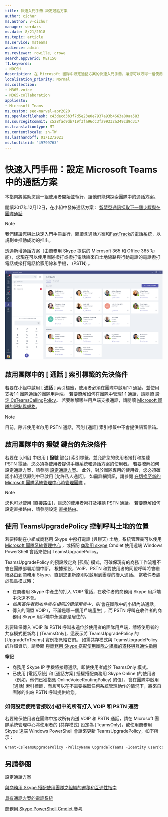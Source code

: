 ```yaml
---
title: 快速入門手冊-設定通話方案
author: cichur
ms.author: v-cichur
manager: serdars
ms.date: 8/21/2018
ms.topic: article
ms.service: msteams
audience: admin
ms.reviewer: rowille, crowe
search.appverid: MET150
f1.keywords:
- NOCSH
description: 在 Microsoft 團隊中設定通話方案的快速入門手冊，讓您可以取得一組使用者並執行。
localization_priority: Normal
ms.collection:
- M365-voice
- M365-collaboration
appliesto:
- Microsoft Teams
ms.custom: seo-marvel-apr2020
ms.openlocfilehash: c43decd3b3f7d5e23e0e7937a93b4663a80aa583
ms.sourcegitcommit: c528fad9db719f3fa96dc3fa99332a349cd9d317
ms.translationtype: MT
ms.contentlocale: zh-TW
ms.lasthandoff: 01/12/2021
ms.locfileid: "49799763"
---
```

<a name="quick-start-guide-configuring-calling-plans-in-microsoft-teams"></a>快速入門手冊：設定 Microsoft Teams 中的通話方案
==============================================================

本指南將協助您讓一組使用者開始並執行，讓他們能夠探索團隊中的通話方案。

閱讀2017年12月12日，在小組中發佈通話方案： [智慧型通訊採取下一個步驟與在團隊通話](https://aka.ms/ipyqus)

> [!NOTE]
> 我們建議您與此快速入門手冊並行，閱讀含通話方案和[FastTrack](https://aka.ms/cloudvoice)的[電話系統](calling-plan-landing-page.md)，以規劃並推動成功的推出。

透過新增通話方案（由商務用 Skype 提供的 Microsoft 365 和 Office 365 功能），您現在可以使用團隊撥打或撥打電話給來自土地線路與行動電話的電話撥打電話或撥打電話給家用線和手機， (PSTN) 。

![顯示小組中連絡人頁面的螢幕擷取畫面](media/Calling_in_Teams.png)
## <a name="prerequisites-for-enabling-the-calls-tab-in-teams"></a>啟用團隊中的 [ **通話** ] 索引標籤的先決條件
若要在小組中啟用 [ **通話** ] 索引標籤，使用者必須在團隊中啟用1:1 通話，並使用支援1:1 團隊通話的團隊用戶端。 若要瞭解如何在團隊中管理1:1 通話，請閱讀 [設定 CsTeamsCallingPolicy](https://docs.microsoft.com/powershell/module/skype/set-csteamscallingpolicy?view=skype-ps)。 若要瞭解哪些用戶端支援通話，請閱讀 [Microsoft 團隊的限制與規格](https://docs.microsoft.com/microsoftteams/limits-specifications-teams)。

> [!NOTE]
> 目前，除非使用者啟用 PSTN 通話，否則 [通話] 索引標籤中不會提供語音信箱。 

## <a name="prerequisites-for-enabling-the-dial-pad-in-teams"></a>啟用團隊中的 **撥號** 鍵台的先決條件
若要在 [小組] 中啟用 [ **撥號** 鍵台] 索引標籤，並允許您的使用者撥打和接聽 PSTN 電話，您必須為使用者提供手機系統和通話方案的使用者。 若要瞭解如何設定通話方案，請參閱 [設定通話方案](https://docs.microsoft.com/microsoftteams/set-up-calling-plans)。
此外，對於團隊專用的使用者，您必須確認小組通話原則中已啟用 [允許私人通話]。 如需詳細資訊，請參閱 [在切換至新的 Microsoft 團隊系統管理中心時管理團隊](https://docs.microsoft.com/microsoftteams/manage-teams-skypeforbusiness-admin-center) 。
> [!NOTE]
> 您也可以使用 [直接路由]，讓您的使用者撥打及接聽 PSTN 通話。 若要瞭解如何設定直接路由，請參閱設定 [直接路由](https://docs.microsoft.com/microsoftteams/direct-routing-configure)。

## <a name="using-teamsupgradepolicy-to-control-where-calls-land"></a>使用 TeamsUpgradePolicy 控制呼叫土地的位置
若要控制在小組或商務用 Skype 中撥打電話 (與聊天) 土地，系統管理員可以使用 [Microsoft 團隊系統管理中心](https://aka.ms/teamsadmincenter) ，或搭配 [商務用 skype](https://docs.microsoft.com/powershell/module/skype) Cmdlet 使用遠端 Windows PowerShell 會話來使用 TeamsUpgradePolicy。


TeamsUpgradePolicy 的預設設定為 [孤島] 模式，可確保現有的商務工作流程不會在團隊部署期間中斷。 根據預設，VoIP、PSTN 和對使用者的同盟呼叫將會繼續路由到商務用 Skype，直到您更新原則以啟用到團隊的撥入通話。  當收件者處於孤島模式時：

 - 在商務用 Skype 中產生的打入 VOIP 電話，在收件者的商務用 Skype 用戶端中永遠不會。
 - *如果寄件者和收件者在相同的租使用者中，則* 會在團隊中的小組內站通話。
 - 傳入的同盟 VOIP (，不論是哪一個用戶端產生) ，而 PSTN 呼叫在收件者的商務用 Skype 用戶端中永遠都是居住的。
 
若要確保傳入 VOIP 和 PSTN 呼叫永遠位於使用者的團隊用戶端，請將使用者的共存模式更新為 [ (TeamsOnly]，這表示將 TeamsUpgradePolicy 的 [UpgradeToTeams] 實例指派給它們。  如需共存模式與 TeamsUpgradePolicy 的詳細資訊，請參閱 [與商務用 Skype 搭配使用團隊之組織的遷移與互通性指南](https://docs.microsoft.com/MicrosoftTeams/migration-interop-guidance-for-teams-with-skype)

**筆記**
 - 商務用 Skype IP 手機將接聽通話，即使使用者處於 TeamsOnly 模式。  
 - 已使用 [電話系統] 和 [通話方案] 授權搭配商務用 Skype Online (的使用者（例如，他們已獲指派 OnlineVoiceRoutingPolicy) 的值），會在團隊中啟用 [通話] 索引標籤，而且可以在不需要採取任何系統管理動作的情況下，將來自團隊的出站 PSTN 呼叫提供給您。


### <a name="how-to-configure-users-to-receive-all-incoming-voip-and-pstn-calls-in-teams"></a>如何設定使用者接收小組中的所有打入 VOIP 和 PSTN 通話
若要確保使用者在團隊中接收所有內送 VOIP 和 PSTN 通話，請在 Microsoft 團隊系統管理中心將使用者的 [共存模式] 設定為 [TeamsOnly]，或使用商務用 Skype 遠端 Windows PowerShell 會話來更新 TeamsUpgradePolicy，如下所示：

```powershell
Grant-CsTeamsUpgradePolicy -PolicyName UpgradeToTeams -Identity user@contoso.com
```

## <a name="see-also"></a>另請參閱
[設定通話方案](https://docs.microsoft.com/SkypeForBusiness/what-are-calling-plans-in-office-365/set-up-calling-plans)

[與商務用 Skype 搭配使用團隊之組織的遷移和互通性指南](https://docs.microsoft.com/MicrosoftTeams/migration-interop-guidance-for-teams-with-skype)

[具有通話方案的電話系統](calling-plan-landing-page.md)

[商務用 Skype PowerShell Cmdlet 參考](https://docs.microsoft.com/powershell/module/skype)

